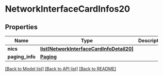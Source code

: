 # NetworkInterfaceCardInfos20

## Properties
Name | Type | Description | Notes
------------ | ------------- | ------------- | -------------
**nics** | [**list[NetworkInterfaceCardInfoDetail20]**](NetworkInterfaceCardInfoDetail20.md) |  | [optional] 
**paging_info** | [**Paging**](Paging.md) |  | [optional] 

[[Back to Model list]](../README.md#documentation-for-models) [[Back to API list]](../README.md#documentation-for-api-endpoints) [[Back to README]](../README.md)


